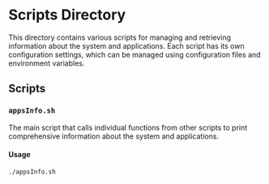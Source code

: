 # Scripts Directory

This directory contains various scripts for managing and retrieving information about the system and applications. Each script has its own configuration settings, which can be managed using configuration files and environment variables.

## Scripts

### `appsInfo.sh`

The main script that calls individual functions from other scripts to print comprehensive information about the system and applications.

#### Usage

```sh
./appsInfo.sh
```